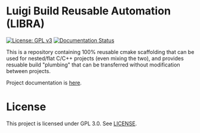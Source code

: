 # Luigi Build Reusable Automation (LIBRA)

[![License: GPL v3](https://img.shields.io/badge/License-GPLv3-blue.svg)](https://www.gnu.org/licenses/gpl-3.0)
[![Documentation Status](https://readthedocs.org/projects/swarm-robotics-libra/badge/?version=latest)](https://swarm-robotics-libra.readthedocs.io/en/latest/?badge=latest)

This is a repository containing 100% reusable cmake scaffolding that can be used
for nested/flat C/C++ projects (even mixing the two), and provides resuable
build "plumbing" that can be transferred without modification between projects.

Project documentation is
[here](https://swarm-robotics-libra.readthedocs.io/en/latest/).

# License
This project is licensed under GPL 3.0. See [LICENSE](LICENSE.md).
